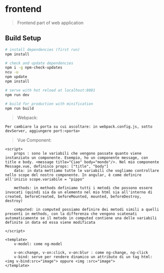 # frontend

> Frontend part of web application

## Build Setup

``` bash
# install dependencies (first run)
npm install

# check and update dependencies
npm i -g npm-check-updates
ncu -u
npm update
npm install

# serve with hot reload at localhost:8081
npm run dev

# build for production with minification
npm run build
```

> Webpack:

	Per cambiare la porta su cui ascoltare: in webpack.config.js, sotto devServer, aggiungere port:<porta>

> Vue Component:

	<script>
		props : sono le variabili che vengono passate quanto viene instanziato un componente. Esempio, ho un componente message, con title e body. <message title="Ciao" body="mondo"/>. Nel mio componente Message.vue, definisco props: ["title", "body"]
		data: in data mettiamo tutte le variabili che vogliamo controllare nello scope del nostro componente. In angular, è come definire all'inizio scope.variabile = "pippo"

		methods: in methods definiamo tutti i metodi che possono essere invocati (quindi sia da un elemento nel mio html sia all'interno di created, beforeCreated, beforeMounted, mounted, beforeDestroy, destroy)

		computed: in computed possiamo definire dei metodi simili a quelli presenti in methods, con la differenza che vengono scatenati automaticamente se il metodo in computed contiene una delle variabili definite in data ed essa viene modificata

	</script>

	<template>
		v-model: come ng-model
	
		v-on:change, v-on:click, v-on:blur : come ng-change, ng-click
		v-bind: serve per rendere dinamico un attributo di un tag html: <img v-bind:src="image"> oppure <img :src="image">
	</template>
